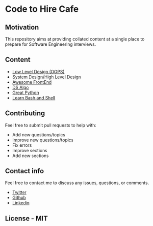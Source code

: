 # Code to Hire Cafe

## Motivation

This repository aims at providing collated content at a single place to prepare for Software Engineering interviews.

## Content

- [Low Level Design (OOPS)](https://github.com/sounak07/System-Design-Hub/blob/main/low_level_design.md)
- [System Design/High Level Design](https://github.com/sounak07/System-Design-Hub/blob/main/high_level_design.md)
- [Awesome FrontEnd](https://github.com/sounak07/System-Design-Hub/blob/main/front_end_resources.md)
- [DS Algo](https://github.com/sounak07/System-Design-Hub/blob/main/ds-algo.md)
- [Great Python](https://github.com/sounak07/System-Design-Hub/blob/main/great_python.md)
- [Learn Bash and Shell](https://github.com/sounak07/System-Design-Hub/blob/main/learn_shell_bash.md)

## Contributing

Feel free to submit pull requests to help with:

- Add new questions/topics
- Improve new questions/topics
- Fix errors
- Improve sections
- Add new sections

## Contact info

Feel free to contact me to discuss any issues, questions, or comments.

- [Twitter](https://twitter.com/sounak_08)
- [Github](https://github.com/sounak07)
- [Linkedin](https://www.linkedin.com/in/sounak08/)

## License - MIT
